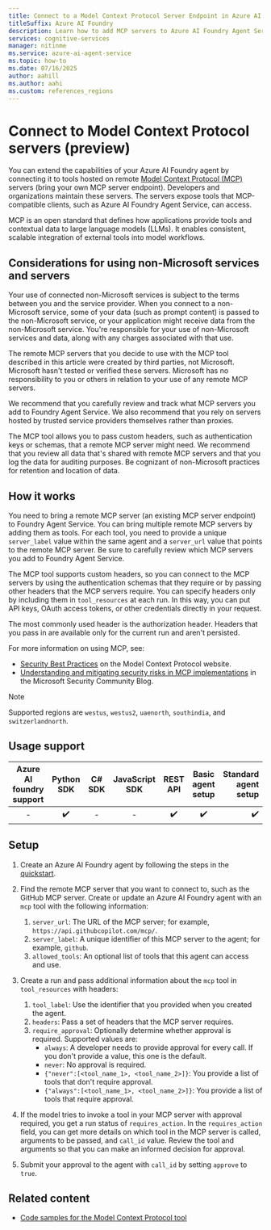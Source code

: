 ```yaml
---
title: Connect to a Model Context Protocol Server Endpoint in Azure AI Foundry Agent Service (Preview)
titleSuffix: Azure AI Foundry
description: Learn how to add MCP servers to Azure AI Foundry Agent Service.
services: cognitive-services
manager: nitinme
ms.service: azure-ai-agent-service
ms.topic: how-to
ms.date: 07/16/2025
author: aahill
ms.author: aahi
ms.custom: references_regions
---
```


# Connect to Model Context Protocol servers (preview)

You can extend the capabilities of your Azure AI Foundry agent by connecting it to tools hosted on remote [Model Context Protocol (MCP)](https://modelcontextprotocol.io/introduction) servers (bring your own MCP server endpoint). Developers and organizations maintain these servers. The servers expose tools that MCP-compatible clients, such as Azure AI Foundry Agent Service, can access.

MCP is an open standard that defines how applications provide tools and contextual data to large language models (LLMs). It enables consistent, scalable integration of external tools into model workflows.

## Considerations for using non-Microsoft services and servers

Your use of connected non-Microsoft services is subject to the terms between you and the service provider. When you connect to a non-Microsoft service, some of your data (such as prompt content) is passed to the non-Microsoft service, or your application might receive data from the non-Microsoft service. You're responsible for your use of non-Microsoft services and data, along with any charges associated with that use.

The remote MCP servers that you decide to use with the MCP tool described in this article were created by third parties, not Microsoft. Microsoft hasn't tested or verified these servers. Microsoft has no responsibility to you or others in relation to your use of any remote MCP servers.

We recommend that you carefully review and track what MCP servers you add to Foundry Agent Service. We also recommend that you rely on servers hosted by trusted service providers themselves rather than proxies.

The MCP tool allows you to pass custom headers, such as authentication keys or schemas, that a remote MCP server might need. We recommend that you review all data that's shared with remote MCP servers and that you log the data for auditing purposes. Be cognizant of non-Microsoft practices for retention and location of data.

## How it works

You need to bring a remote MCP server (an existing MCP server endpoint) to Foundry Agent Service. You can bring multiple remote MCP servers by adding them as tools. For each tool, you need to provide a unique `server_label` value within the same agent and a `server_url` value that points to the remote MCP server. Be sure to carefully review which MCP servers you add to Foundry Agent Service.

The MCP tool supports custom headers, so you can connect to the MCP servers by using the authentication schemas that they require or by passing other headers that the MCP servers require. You can specify headers only by including them in `tool_resources` at each run. In this way, you can put API keys, OAuth access tokens, or other credentials directly in your request.

The most commonly used header is the authorization header. Headers that you pass in are available only for the current run and aren't persisted.

For more information on using MCP, see:

* [Security Best Practices](https://modelcontextprotocol.io/specification/draft/basic/security_best_practices) on the Model Context Protocol website.
* [Understanding and mitigating security risks in MCP implementations](https://techcommunity.microsoft.com/blog/microsoft-security-blog/understanding-and-mitigating-security-risks-in-mcp-implementations/4404667) in the Microsoft Security Community Blog.

> [!NOTE]
> Supported regions are `westus`, `westus2`, `uaenorth`, `southindia`, and `switzerlandnorth`.

## Usage support

|Azure AI foundry support  | Python SDK |  C# SDK | JavaScript SDK | REST API |Basic agent setup | Standard agent setup |
|:---------:|:---------:|:---------:|:---------:|:---------:|:---------:|---------:|
| - | ✔️ | - | - | ✔️ | ✔️ | ✔️ |

## Setup

1. Create an Azure AI Foundry agent by following the steps in the [quickstart](../../quickstart.md).

1. Find the remote MCP server that you want to connect to, such as the GitHub MCP server. Create or update an Azure AI Foundry agent with an `mcp` tool with the following information:

   1. `server_url`: The URL of the MCP server; for example, `https://api.githubcopilot.com/mcp/`.
   2. `server_label`: A unique identifier of this MCP server to the agent; for example, `github`.
   3. `allowed_tools`: An optional list of tools that this agent can access and use.
  
1. Create a run and pass additional information about the `mcp` tool in `tool_resources` with headers:

   1. `tool_label`: Use the identifier that you provided when you created the agent.
   2. `headers`: Pass a set of headers that the MCP server requires.
   3. `require_approval`: Optionally determine whether approval is required. Supported values are:
      * `always`: A developer needs to provide approval for every call. If you don't provide a value, this one is the default.
      * `never`: No approval is required.
      * `{"never":[<tool_name_1>, <tool_name_2>]}`: You provide a list of tools that don't require approval.
      * `{"always":[<tool_name_1>, <tool_name_2>]}`: You provide a list of tools that require approval.

1. If the model tries to invoke a tool in your MCP server with approval required, you get a run status of `requires_action`. In the `requires_action` field, you can get more details on which tool in the MCP server is called, arguments to be passed, and `call_id` value. Review the tool and arguments so that you can make an informed decision for approval.

1. Submit your approval to the agent with `call_id` by setting `approve` to `true`.

## Related content

* [Code samples for the Model Context Protocol tool](./model-context-protocol-samples.md)
